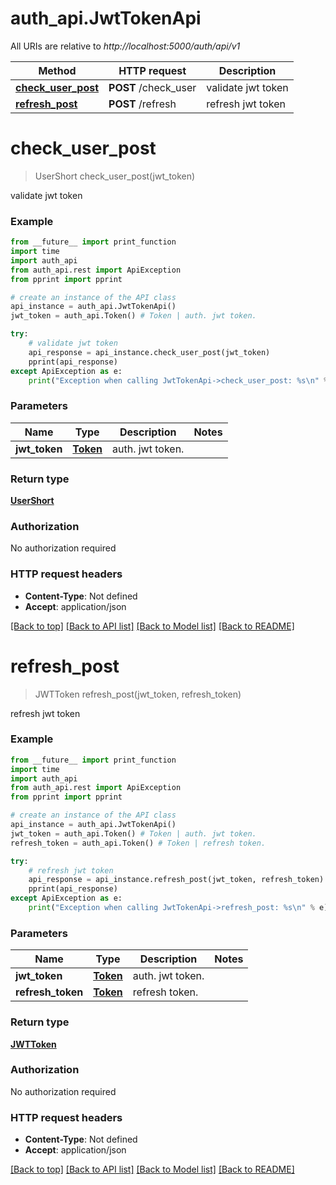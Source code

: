 # auth_api.JwtTokenApi

All URIs are relative to *http://localhost:5000/auth/api/v1*

Method | HTTP request | Description
------------- | ------------- | -------------
[**check_user_post**](JwtTokenApi.md#check_user_post) | **POST** /check_user | validate jwt token
[**refresh_post**](JwtTokenApi.md#refresh_post) | **POST** /refresh | refresh jwt token

# **check_user_post**
> UserShort check_user_post(jwt_token)

validate jwt token

### Example
```python
from __future__ import print_function
import time
import auth_api
from auth_api.rest import ApiException
from pprint import pprint

# create an instance of the API class
api_instance = auth_api.JwtTokenApi()
jwt_token = auth_api.Token() # Token | auth. jwt token.

try:
    # validate jwt token
    api_response = api_instance.check_user_post(jwt_token)
    pprint(api_response)
except ApiException as e:
    print("Exception when calling JwtTokenApi->check_user_post: %s\n" % e)
```

### Parameters

Name | Type | Description  | Notes
------------- | ------------- | ------------- | -------------
 **jwt_token** | [**Token**](.md)| auth. jwt token. | 

### Return type

[**UserShort**](UserShort.md)

### Authorization

No authorization required

### HTTP request headers

 - **Content-Type**: Not defined
 - **Accept**: application/json

[[Back to top]](#) [[Back to API list]](../README.md#documentation-for-api-endpoints) [[Back to Model list]](../README.md#documentation-for-models) [[Back to README]](../README.md)

# **refresh_post**
> JWTToken refresh_post(jwt_token, refresh_token)

refresh jwt token

### Example
```python
from __future__ import print_function
import time
import auth_api
from auth_api.rest import ApiException
from pprint import pprint

# create an instance of the API class
api_instance = auth_api.JwtTokenApi()
jwt_token = auth_api.Token() # Token | auth. jwt token.
refresh_token = auth_api.Token() # Token | refresh token.

try:
    # refresh jwt token
    api_response = api_instance.refresh_post(jwt_token, refresh_token)
    pprint(api_response)
except ApiException as e:
    print("Exception when calling JwtTokenApi->refresh_post: %s\n" % e)
```

### Parameters

Name | Type | Description  | Notes
------------- | ------------- | ------------- | -------------
 **jwt_token** | [**Token**](.md)| auth. jwt token. | 
 **refresh_token** | [**Token**](.md)| refresh token. | 

### Return type

[**JWTToken**](JWTToken.md)

### Authorization

No authorization required

### HTTP request headers

 - **Content-Type**: Not defined
 - **Accept**: application/json

[[Back to top]](#) [[Back to API list]](../README.md#documentation-for-api-endpoints) [[Back to Model list]](../README.md#documentation-for-models) [[Back to README]](../README.md)

